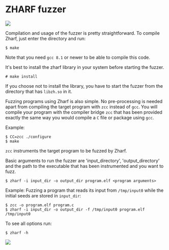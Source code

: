 # ZHARF fuzzer
<img src="https://www.cs.utah.edu/~sirus/zharf.gif" />

Compilation and usage of the fuzzer is pretty straightforward. To compile Zharf,
just enter the directory and run:
```
$ make
```
Note that you need `gcc 8.1` or newer to be able to compile this code.

It's best to install the zharf library in your system before starting the fuzzer.
```
# make install
```
If you choose not to install the library, you have to start the fuzzer from the
directory that has `libzh.so` in it.

Fuzzing programs using Zharf is also simple. No pre-processing is needed apart
from compiling the target program with `zcc` instead of `gcc`.  You will compile
your program with the compiler bridge `zcc` that has been provided exactly the
same way you would compile a `C` file or package using `gcc`.

Example:
```
$ CC=zcc ./configure
$ make
```
`zcc` instruments the target program to be fuzzed by Zharf.

Basic arguments to run the fuzzer are 'input_directory', 'output_directory' and
the path to the executable that has been instrumented and you want to fuzz.
```
$ zharf -i input_dir -o output_dir program.elf <program arguments>
```

Example: Fuzzing a program that reads its input from `/tmp/input0` while the
initial seeds are stored in `input_dir`:
```
$ zcc -o program.elf program.c
$ zharf -i input_dir -o output_dir -f /tmp/input0 program.elf /tmp/input0
```

To see all options run:
```
$ zharf -h
```
<img src="https://www.cs.utah.edu/~sirus/zharf-1.1.png" />

